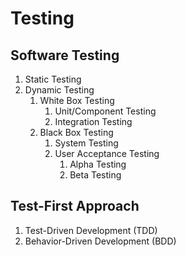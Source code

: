 # Testing

## Software Testing

1. Static Testing
2. Dynamic Testing
   1. White Box Testing
      1. Unit/Component Testing
      2. Integration Testing
   2. Black Box Testing
      1. System Testing
      2. User Acceptance Testing
         1. Alpha Testing
         2. Beta Testing

## Test-First Approach

1. Test-Driven Development (TDD)
2. Behavior-Driven Development (BDD)
